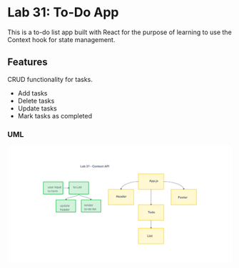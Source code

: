 # Lab 31: To-Do App

This is a to-do list app built with React for the purpose of learning to use the Context hook for state management.  

## Features

CRUD functionality for tasks.

- Add tasks
- Delete tasks
- Update tasks
- Mark tasks as completed

### UML

![UML](./assets/lab31UML.png)

